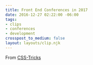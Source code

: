 ```yaml
---
title: Front End Conferences in 2017
date: 2016-12-27 02:22:00 -06:00
tags:
- clips
- conferences
- development
crosspost_to_medium: false
layout: layouts/clip.njk
---
```


From [CSS-Tricks](https://t.co/iqdU3tSaRj)
